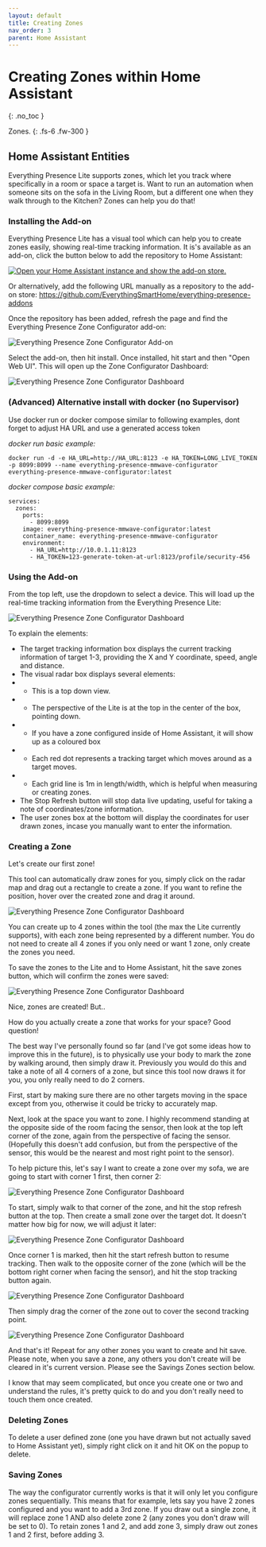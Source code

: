 ```yaml
---
layout: default
title: Creating Zones
nav_order: 3
parent: Home Assistant
---
```


# Creating Zones within Home Assistant

{: .no_toc }

Zones.
{: .fs-6 .fw-300 }

## Home Assistant Entities

Everything Presence Lite supports zones, which let you track where specifically in a room or space a target is. Want to run an automation when someone sits on the sofa in the Living Room, but a different one when they walk through to the Kitchen? Zones can help you do that!

### Installing the Add-on

Everything Presence Lite has a visual tool which can help you to create zones easily, showing real-time tracking information. It is's available as an add-on, click the button below to add the repository to Home Assistant:

[![Open your Home Assistant instance and show the add-on store.](https://my.home-assistant.io/badges/supervisor_store.svg)](https://my.home-assistant.io/redirect/supervisor_add_addon_repository/?repository_url=https://github.com/EverythingSmartHome/everything-presence-addons)

Or alternatively, add the following URL manually as a repository to the add-on store: https://github.com/EverythingSmartHome/everything-presence-addons

Once the repository has been added, refresh the page and find the Everything Presence Zone Configurator add-on:

![Everything Presence Zone Configurator Add-on](../images/home-assistant-creating-zones-est-addon-repo.png)

Select the add-on, then hit install. Once installed, hit start and then "Open Web UI". This will open up the Zone Configurator Dashboard:

![Everything Presence Zone Configurator Dashboard](../images/home-assistant-creating-zones-zone-configurator-dashboard.png)

### (Advanced) Alternative install with docker (no Supervisor)

Use docker run or docker compose similar to following examples, dont forget to adjust HA URL and use a generated access token

*docker run basic example:*
```
docker run -d -e HA_URL=http://HA_URL:8123 -e HA_TOKEN=LONG_LIVE_TOKEN -p 8099:8099 --name everything-presence-mmwave-configurator everything-presence-mmwave-configurator:latest 
```

*docker compose basic example:*
```
services:
  zones:
    ports:
      - 8099:8099
    image: everything-presence-mmwave-configurator:latest
    container_name: everything-presence-mmwave-configurator
    environment:
      - HA_URL=http://10.0.1.11:8123
      - HA_TOKEN=123-generate-token-at-url:8123/profile/security-456
```

### Using the Add-on

From the top left, use the dropdown to select a device. This will load up the real-time tracking information from the Everything Presence Lite:

![Everything Presence Zone Configurator Dashboard](../images/home-assistant-creating-zones-zone-configurator-dashboard-2.png)

To explain the elements:
* The target tracking information box displays the current tracking information of target 1-3, providing the X and Y coordinate, speed, angle and distance.
* The visual radar box displays several elements:
* * This is a top down view.
* * The perspective of the Lite is at the top in the center of the box, pointing down.
* * If you have a zone configured inside of Home Assistant, it will show up as a coloured box
* * Each red dot represents a tracking target which moves around as a target moves.
* * Each grid line is 1m in length/width, which is helpful when measuring or creating zones.
* The Stop Refresh button will stop data live updating, useful for taking a note of coordinates/zone information.
* The user zones box at the bottom will display the coordinates for user drawn zones, incase you manually want to enter the information.

### Creating a Zone

Let's create our first zone!

This tool can automatically draw zones for you, simply click on the radar map and drag out a rectangle to create a zone. If you want to refine the position, hover over the created zone and drag it around.

![Everything Presence Zone Configurator Dashboard](../images/home-assistant-creating-zones-dragging-zone.gif)

You can create up to 4 zones within the tool (the max the Lite currently supports), with each zone being represented by a different number. You do not need to create all 4 zones if you only need or want 1 zone, only create the zones you need.

To save the zones to the Lite and to Home Assistant, hit the save zones button, which will confirm the zones were saved:

![Everything Presence Zone Configurator Dashboard](../images/home-assistant-creating-zones-saving-zones.gif)

Nice, zones are created! But..

How do you actually create a zone that works for your space? Good question!

The best way I've personally found so far (and I've got some ideas how to improve this in the future), is to physically use your body to mark the zone by walking around, then simply draw it. Previously you would do this and take a note of all 4 corners of a zone, but since this tool now draws it for you, you only really need to do 2 corners.

First, start by making sure there are no other targets moving in the space except from you, otherwise it could be tricky to accurately map.

Next, look at the space you want to zone. I highly recommend standing at the opposite side of the room facing the sensor, then look at the top left corner of the zone, again from the perspective of facing the sensor. (Hopefully this doesn't add confusion, but from the perspective of the sensor, this would be the nearest and most right point to the sensor).

To help picture this, let's say I want to create a zone over my sofa, we are going to start with corner 1 first, then corner 2:

![Everything Presence Zone Configurator Dashboard](../images/home-assistant-creating-zones-sofa-overview.png)

To start, simply walk to that corner of the zone, and hit the stop refresh button at the top. Then create a small zone over the target dot. It doesn't matter how big for now, we will adjust it later:

![Everything Presence Zone Configurator Dashboard](../images/home-assistant-zones-creating-zone-corner-1.png)

Once corner 1 is marked, then hit the start refresh button to resume tracking. Then walk to the opposite corner of the zone (which will be the bottom right corner when facing the sensor), and hit the stop tracking button again.

![Everything Presence Zone Configurator Dashboard](../images/home-assistant-zones-creating-zone-corner-2.png)

Then simply drag the corner of the zone out to cover the second tracking point. 

![Everything Presence Zone Configurator Dashboard](../images/home-assistant-zones-creating-zone-corner-3.png)

And that's it! Repeat for any other zones you want to create and hit save. Please note, when you save a zone, any others you don't create will be cleared in it's current version. Please see the Savings Zones section below.

I know that may seem complicated, but once you create one or two and understand the rules, it's pretty quick to do and you don't really need to touch them once created.

### Deleting Zones

To delete a user defined zone (one you have drawn but not actually saved to Home Assistant yet), simply right click on it and hit OK on the popup to delete.

### Saving Zones

The way the configurator currently works is that it will only let you configure zones sequentially. This means that for example, lets say you have 2 zones configured and you want to add a 3rd zone. If you draw out a single zone, it will replace zone 1 AND also delete zone 2 (any zones you don't draw will be set to 0). To retain zones 1 and 2, and add zone 3, simply draw out zones 1 and 2 first, before adding 3.


<script>
const toggleDarkMode = document.querySelector('.js-toggle-dark-mode');

jtd.addEvent(toggleDarkMode, 'click', function(){
  if (jtd.getTheme() === 'dark') {
    jtd.setTheme('light');
    toggleDarkMode.textContent = 'Preview dark color scheme';
  } else {
    jtd.setTheme('dark');
    toggleDarkMode.textContent = 'Return to the light side';
  }
});
</script>
